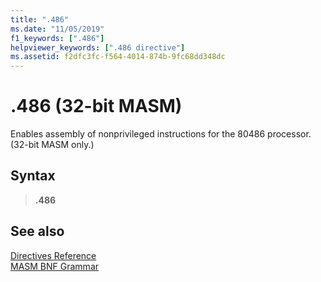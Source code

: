 ```yaml
---
title: ".486"
ms.date: "11/05/2019"
f1_keywords: [".486"]
helpviewer_keywords: [".486 directive"]
ms.assetid: f2dfc3fc-f564-4014-874b-9fc68dd348dc
---
```

# .486 (32-bit MASM)

Enables assembly of nonprivileged instructions for the 80486 processor. (32-bit MASM only.)

## Syntax

> **.486**

## See also

[Directives Reference](../../assembler/masm/directives-reference.md)<br/>
[MASM BNF Grammar](masm-bnf-grammar.md)

